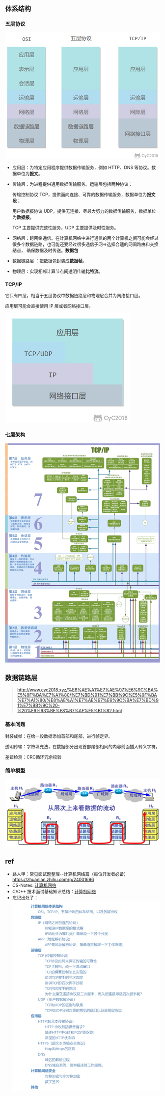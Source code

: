 ## 体系结构

### 五层协议

![](../images/0fa6c237-a909-4e2a-a771-2c5485cd8ce0.png)

-   应用层：为特定应用程序提供数据传输服务，例如 HTTP、DNS 等协议。数据单位为**报文**。

-   传输层：为进程提供通用数据传输服务。运输层包括两种协议：

    传输控制协议 TCP，提供面向连接、可靠的数据传输服务，数据单位为**报文段**；

    用户数据报协议 UDP，提供无连接、尽最大努力的数据传输服务，数据单位为**数据报**。

    TCP 主要提供完整性服务，UDP 主要提供及时性服务。

-   网络层：跨网络通信。在计算机网络中进行通信的两个计算机之间可能会经过很多个数据链路，也可能还要经过很多通信子网=>选择合适的网间路由和交换结点， 确保数据及时传送。**数据包**

-   数据链路层 ：把数据包封装成**数据帧**。

-   物理层：实现相邻计算节点间透明传输**比特流**。

### TCP/IP

它只有四层，相当于五层协议中数据链路层和物理层合并为网络接口层。

应用层可能会直接使用 IP 层或者网络接口层。

![](../images/48d79be8-085b-4862-8a9d-18402eb93b31.png)

### 七层架构

![截图](../images/截图.png)

## 数据链路层

> http://www.cyc2018.xyz/%E8%AE%A1%E7%AE%97%E6%9C%BA%E5%9F%BA%E7%A1%80/%E7%BD%91%E7%BB%9C%E5%9F%BA%E7%A1%80/%E8%AE%A1%E7%AE%97%E6%9C%BA%E7%BD%91%E7%BB%9C%20-%20%E9%93%BE%E8%B7%AF%E5%B1%82.html

### 基本问题

封装成帧：在给一段数据添加首部和尾部，进行帧定界。

透明传输：字符填充法，在数据部分出现首部尾部相同的内容前面插入转义字符。

差错检测：CRC循环冗余校验

### 简单模型

![image-20210608143108977](../images/image-20210608143108977.png)











## ref

- 路人甲：常见面试题整理--计算机网络篇（每位开发者必备）https://zhuanlan.zhihu.com/p/24001696
- CS-Notes: [计算机网络](http://www.cyc2018.xyz/%E8%AE%A1%E7%AE%97%E6%9C%BA%E5%9F%BA%E7%A1%80/%E7%BD%91%E7%BB%9C%E5%9F%BA%E7%A1%80/%E8%AE%A1%E7%AE%97%E6%9C%BA%E7%BD%91%E7%BB%9C%20-%20%E7%9B%AE%E5%BD%95.html) 
-  C/C++ 技术面试基础知识总结：[计算机网络](https://interview.huihut.com/#/?id=%e2%98%81%ef%b8%8f-%e8%ae%a1%e7%ae%97%e6%9c%ba%e7%bd%91%e7%bb%9c)
- 忘记出处了：![](../images/v2-9145b179d3c4050b97e2680c5480e814_b.jpg)
